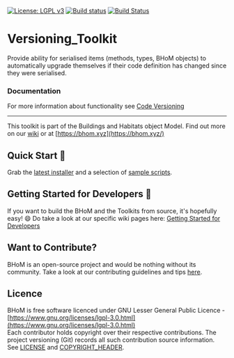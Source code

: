 [![License: LGPL v3](https://img.shields.io/badge/License-LGPL%20v3-blue.svg)](https://www.gnu.org/licenses/lgpl-3.0) [![Build status](https://ci.appveyor.com/api/projects/status/hvb5pfagqejwvihs/branch/master?svg=true)](https://ci.appveyor.com/api/projects/status/versioning_toolkit/branch/master) [![Build Status](https://dev.azure.com/BHoMBot/BHoM/_apis/build/status/Versioning_Toolkit/Versioning_Toolkit.CheckCore?branchName=master)](https://dev.azure.com/BHoMBot/BHoM/_build/latest?definitionId=126&branchName=master)

# Versioning_Toolkit

Provide ability for serialised items (methods, types, BHoM objects) to automatically upgrade themselves if their code definition has changed since they were serialised.


### Documentation
For more information about functionality see [Code Versioning](https://github.com/BHoM/documentation/wiki/Versioning---How-to-modify-code-without-breaking-user-scripts)

---
This toolkit is part of the Buildings and Habitats object Model. Find out more on our [wiki](https://github.com/BHoM/documentation/wiki) or at [https://bhom.xyz](https://bhom.xyz/)

## Quick Start 🚀 

Grab the [latest installer](https://bhom.xyz/) and a selection of [sample scripts](https://github.com/BHoM/samples).


## Getting Started for Developers 🤖 

If you want to build the BHoM and the Toolkits from source, it's hopefully easy! 😄 
Do take a look at our specific wiki pages here: [Getting Started for Developers](https://github.com/BHoM/documentation/wiki/Getting-started-for-developers)


## Want to Contribute? ##

BHoM is an open-source project and would be nothing without its community. Take a look at our contributing guidelines and tips [here](https://github.com/BHoM/BHoM/blob/master/CONTRIBUTING.md).


## Licence ##

BHoM is free software licenced under GNU Lesser General Public Licence - [https://www.gnu.org/licenses/lgpl-3.0.html](https://www.gnu.org/licenses/lgpl-3.0.html)  
Each contributor holds copyright over their respective contributions.
The project versioning (Git) records all such contribution source information.
See [LICENSE](https://github.com/BHoM/BHoM/blob/master/LICENSE) and [COPYRIGHT_HEADER](https://github.com/BHoM/BHoM/blob/master/COPYRIGHT_HEADER.txt).

